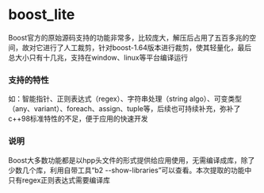 # boost_lite
Boost官方的原始源码支持的功能非常多，比较庞大，解压后占用了五百多兆的空间，故对它进行了人工裁剪，针对boost-1.64版本进行裁剪，使其轻量化，最后总大小只有十几兆，支持在window、linux等平台编译运行
### 支持的特性
如：智能指针、正则表达式（regex）、字符串处理（string algo）、可变类型（any、variant）、foreach、assign、tuple等，后续也可持续补充，弥补了c++98标准特性的不足，便于应用的快速开发
### 说明
Boost大多数功能都是以hpp头文件的形式提供给应用使用，无需编译成库，除了少数几个库，利用自带工具“b2  --show-libraries”可以查看。本次提取的功能中只有regex正则表达式需要编译库

